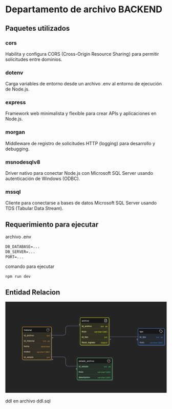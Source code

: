 # Departamento de archivo BACKEND

## Paquetes utilizados
### cors
Habilita y configura CORS (Cross-Origin Resource Sharing) para permitir solicitudes entre dominios.

### dotenv
Carga variables de entorno desde un archivo .env al entorno de ejecución de Node.js.

### express
Framework web minimalista y flexible para crear APIs y aplicaciones en Node.js.

### morgan
Middleware de registro de solicitudes HTTP (logging) para desarrollo y debugging.

### msnodesqlv8
Driver nativo para conectar Node.js con Microsoft SQL Server usando autenticación de Windows (ODBC).

### mssql
Cliente para conectarse a bases de datos Microsoft SQL Server usando TDS (Tabular Data Stream).



## Requerimiento para ejecutar

archivo .env
```
DB_DATABASE=... 
DB_SERVER=...
PORT=...
```

comando para ejecutar
```
npm run dev
```

## Entidad Relacion

![Diagrama ER](er.png)

ddl en archivo ddl.sql